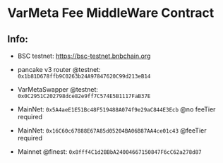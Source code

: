# VarMeta Fee MiddleWare Contract
## Info:
- BSC testnet: https://bsc-testnet.bnbchain.org
- pancake v3 router @testnet: `0x1b81D678ffb9C0263b24A97847620C99d213eB14`
- VarMetaSwapper @testnet: `0x0C2951C202798dce82e9ff7C574E5B1117FaB37E`
- MainNet: `0x5A4aeE1E51Bc48F519488A074f9e29aC844E3Ecb` @no feeTier required
- MainNet: `0x16C60c67888E67A85d05204BA06B87AA4ce01c43` @feeTier required

- Mainnet @finest: `0x8fff4C1d2BBbA24004667150847F6cC62a278d87`